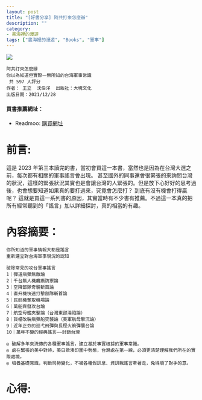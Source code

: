 ```yaml
---
layout: post
title: "[好書分享] 阿共打來怎麼辦"
description: ""
category: 
- 書海裡的漫遊
tags: ["書海裡的漫遊", "Books", "軍事"]
---
```




<div><a href="https://moo.im/a/169adD" title="阿共打來怎麼辦"><img src="https://cdn.readmoo.com/cover/bc/aag9kfg_210x315.jpg?v=0" /></a></div>



```
阿共打來怎麼辦
你以為知道但實際一無所知的台海軍事常識
 共 597 人評分
作者： 王立  沈伯洋  出版社：大塊文化 
出版日期：2021/12/28
```

#### 買書推薦網址：

- Readmoo: [購買網址](https://moo.im/a/169adD)

# 前言:

這是 2023 年第三本讀完的書，當初會買這一本書，當然也是因為在台灣大選之前，每次都有相關的軍事謠言會出現。 甚至國外的同事還會很緊張的來詢問台灣的狀況，這樣的緊張狀況其實也是會讓台灣的人緊張的。但是放下心好好的思考過後，也會想要知道如果真的要打過來，究竟會怎麼打？ 到底有沒有機會打得贏呢？ 這就是買這一系列書的原因，其實當時有不少書有推薦。不過這一本真的把所有經常聽到的「謠言」加以詳細探討，真的相當的有趣。



# 內容摘要：

```
你所知道的軍事情報大都是謠言
重新建立對台海軍事現況的認知

破除常見的攻台軍事謠言
1｜彈道飛彈無敵論
2｜千台無人機癱瘓防禦論
3｜空降部隊奇襲斬首論
4｜直升機快速打擊部隊斬首論
5｜民航機奪取機場論
6｜萬船齊發攻台論
7｜航空母艦夾擊論（台灣東部淪陷論）
8｜貨櫃改裝飛彈船突襲論（美軍航母擊沉論）
9｜近年正夯的巡弋飛彈與長程火箭彈襲台論
10｜萬年不變的經典謠言——封鎖台灣

◎ 破解多年來流傳的各種軍事謠言，建立基於事實根據的軍事常識。
◎ 處在緊張的美中對峙，美日歐澳印圍中勢態，台灣處在第一線，必須更清楚理解我們所在的實際處境。
◎ 培養基礎常識，判斷局勢變化，不被各種假訊息、資訊戰謠言牽著走，免得順了對手的意。
```






# 心得:

